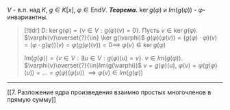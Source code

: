 $V$ - в.п. над $K$, $g \in K[x],\ \varphi \in \text{End}V$. 
***Теорема.*** $\ker g(\varphi)$ и $Im(g(\varphi))$ - $\varphi$-инвариантны.
>[!tldr] D:
>$\ker g(\varphi) = \{v \in V: g(\varphi)(v)=0\}$. 
>Пусть $v \in \ker g(\varphi)$. $\varphi(v)\overset{?}{\in} \ker g(\varphi)$
>$g(\varphi)(\varphi(v))=(g(\varphi)\cdot\varphi)(v)=(\varphi\cdot g(\varphi))(v)=\varphi(g(\varphi)(v))=0 \implies$ $\varphi(v)\in \ker g(\varphi)$
>
>$Im(g(\varphi))=\{v \in V:\exists u \in V: g(\varphi)(u)=v\}$. $v \in Im(g(\varphi))$.
>$\varphi(v)\overset{?}{\in}Im(g(\varphi))$
>$v=g(\varphi)(u),\ \varphi(v)=\varphi(g(\varphi)(u))=\dotsc=g(\varphi)(\varphi(u))$ $\implies\varphi(v)\in Im(g(\varphi))$

---
[[7. Разложение ядра произведения взаимно простых  многочленов в прямую сумму]]
